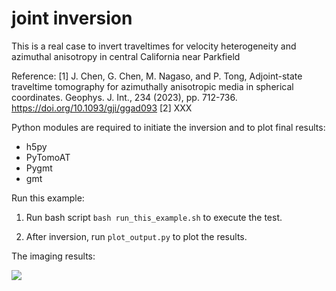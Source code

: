# joint inversion

This is a real case to invert traveltimes for velocity heterogeneity and azimuthal anisotropy in central California near Parkfield

Reference:
[1] J. Chen, G. Chen, M. Nagaso, and P. Tong, Adjoint-state traveltime tomography for azimuthally anisotropic media in spherical coordinates. Geophys. J. Int., 234 (2023), pp. 712-736. https://doi.org/10.1093/gji/ggad093
[2] XXX


Python modules are required to initiate the inversion and to plot final results:
- h5py
- PyTomoAT
- Pygmt
- gmt

Run this example:

1. Run bash script `bash run_this_example.sh` to execute the test.

2. After inversion, run `plot_output.py` to plot the results.

The imaging results:

![](img/imaging_result.jpg)



